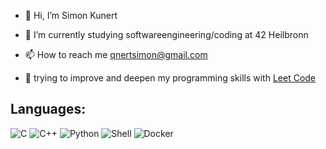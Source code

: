 - 👋 Hi, I’m Simon Kunert
  
- 🌱 I’m currently studying softwareengineering/coding at 42 Heilbronn
  
- 📫 How to reach me qnertsimon@gmail.com

- 🚀 trying to improve and deepen my programming skills with [Leet Code](https://leetcode.com/qnert/)

## Languages:
![C](https://img.shields.io/badge/-C-blue?style=flat&logo=c)
![C++](https://img.shields.io/badge/-C++-blue?style=flat&logo=c%2B%2B)
![Python](https://img.shields.io/badge/-Python-blue?style=flat&logo=python)
![Shell](https://img.shields.io/badge/-Shell-blue?style=flat&logo=gnu-bash)
![Docker](https://img.shields.io/badge/-Docker-blue?style=flat&logo=docker)
